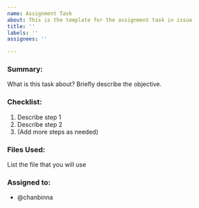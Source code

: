 ```yaml
---
name: Assignment Task
about: This is the template for the assignment task in issue
title: ''
labels: ''
assignees: ''

---
```


### Summary:
What is this task about? Briefly describe the objective.

### Checklist:
1. Describe step 1
2. Describe step 2
3. (Add more steps as needed)

### Files Used:
List the file that you will use

### Assigned to:
- @chanbinna

